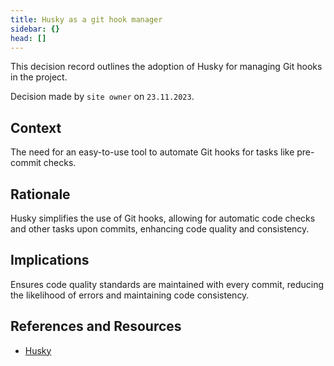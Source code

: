 ```yaml
---
title: Husky as a git hook manager
sidebar: {}
head: []
---
```


This decision record outlines the adoption of Husky for managing Git hooks in the project.

Decision made by `site owner` on `23.11.2023`.

## Context

The need for an easy-to-use tool to automate Git hooks for tasks like pre-commit checks.

## Rationale

Husky simplifies the use of Git hooks, allowing for automatic code checks and other tasks upon commits, enhancing code quality and consistency.

## Implications

Ensures code quality standards are maintained with every commit, reducing the likelihood of errors and maintaining code consistency.

## References and Resources

- [Husky](https://typicode.github.io/husky/)
